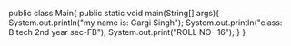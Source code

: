  public class Main{
    public static void main(String[] args){
        System.out.println("my name is: Gargi Singh");
        System.out.println("class: B.tech 2nd year sec-FB");
        System.out.print("ROLL NO- 16");
    }
}
